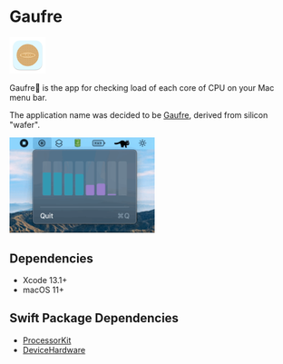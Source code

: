 # Gaufre

<p aline="center">
    <img src="materials/gaufre-icon.png" width=64 />
</p>

Gaufre🧇 is the app for checking load of each core of CPU on your Mac menu bar.

The application name was decided to be [Gaufre](https://www.kobe-fugetsudo.co.jp/sweets/gaufres.html), derived from silicon "wafer".

<img src="materials/gaufre.gif" width=256 />

## Dependencies

- Xcode 13.1+
- macOS 11+

## Swift Package Dependencies

- [ProcessorKit](https://github.com/Shakshi3104/ProcessorKit)
- [DeviceHardware](https://github.com/Shakshi3104/DeviceHardware)
